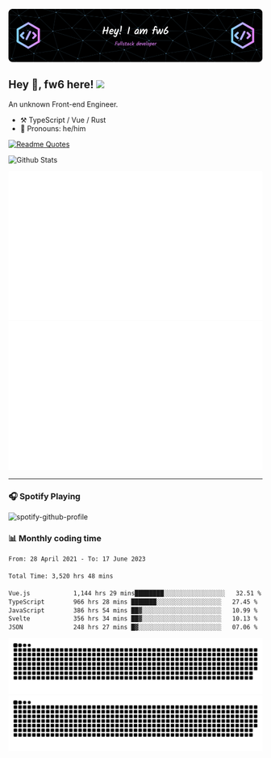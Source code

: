 ![Header](github-header-image.png)

## Hey 👋, fw6 here! <img src="https://github.githubassets.com/images/mona-whisper.gif" height="24" />


An unknown Front-end Engineer.

-   :hammer_and_pick: TypeScript / Vue / Rust
-   :man: Pronouns: he/him


[![Readme Quotes](https://quotes-github-readme.vercel.app/api?type=horizontal&theme=algolia)](https://github.com/piyushsuthar/github-readme-quotes)



![Github Stats](https://github-readme-stats.vercel.app/api?username=fw6&bg_color=30,e96443,904e95&title_color=fff&text_color=fff)

![](https://raw.githubusercontent.com/fw6/github-stats-transparent/output/generated/overview.svg)
![](https://raw.githubusercontent.com/fw6/github-stats-transparent/output/generated/languages.svg)


---

### 🎧 Spotify Playing

<!-- ![spotify-github-profile](/img/default.svg) -->

![spotify-github-profile](https://spotify-github-profile.vercel.app/api/view.svg?uid=r6wn4hdvypv0lkzyrj0e0pjct&cover_image=true&theme=default&show_offline=true&background_color=9a10ad&interchange=true&bar_color_cover=true)



### :bar_chart: Monthly coding time 

<!--START_SECTION:waka-->

```txt
From: 28 April 2021 - To: 17 June 2023

Total Time: 3,520 hrs 48 mins

Vue.js            1,144 hrs 29 mins████████░░░░░░░░░░░░░░░░░   32.51 %
TypeScript        966 hrs 28 mins ███████░░░░░░░░░░░░░░░░░░   27.45 %
JavaScript        386 hrs 54 mins ██▓░░░░░░░░░░░░░░░░░░░░░░   10.99 %
Svelte            356 hrs 34 mins ██▓░░░░░░░░░░░░░░░░░░░░░░   10.13 %
JSON              248 hrs 27 mins █▓░░░░░░░░░░░░░░░░░░░░░░░   07.06 %
```

<!--END_SECTION:waka-->




![github contribution grid snake animation](https://raw.githubusercontent.com/platane/platane/output/github-contribution-grid-snake-dark.svg#gh-dark-mode-only)![github contribution grid snake animation](https://raw.githubusercontent.com/platane/platane/output/github-contribution-grid-snake.svg#gh-light-mode-only)

